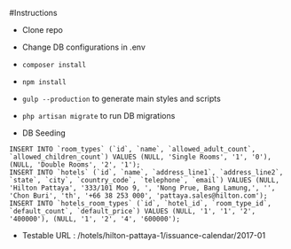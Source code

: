 #Instructions

* Clone repo
* Change DB configurations in .env 
* ```composer install```
* ```npm install```
* ```gulp --production``` to generate main styles and scripts
* ```php artisan migrate``` to run DB migrations

* DB Seeding

```
INSERT INTO `room_types` (`id`, `name`, `allowed_adult_count`, `allowed_children_count`) VALUES (NULL, 'Single Rooms', '1', '0'), (NULL, 'Double Rooms', '2', '1');
INSERT INTO `hotels` (`id`, `name`, `address_line1`, `address_line2`, `state`, `city`, `country_code`, `telephone`, `email`) VALUES (NULL, 'Hilton Pattaya', '333/101 Moo 9, ', 'Nong Prue, Bang Lamung,', '', 'Chon Buri', 'th', '+66 38 253 000', 'pattaya.sales@hilton.com');
INSERT INTO `hotels_room_types` (`id`, `hotel_id`, `room_type_id`, `default_count`, `default_price`) VALUES (NULL, '1', '1', '2', '400000'), (NULL, '1', '2', '4', '600000');
```

* Testable URL : /hotels/hilton-pattaya-1/issuance-calendar/2017-01